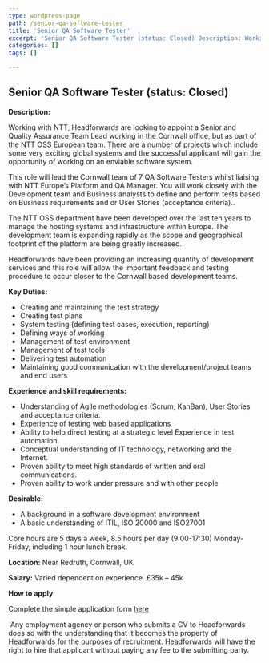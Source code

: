 ```yaml
---
type: wordpress-page
path: /senior-qa-software-tester
title: 'Senior QA Software Tester'
excerpt: 'Senior QA Software Tester (status: Closed) Description: Working with NTT, Headforwards are looking to appoint a Senior and Quality Assurance Team Lead working in the Cornwall office, but as part of the NTT OSS European team. There are a number of projects which include some very exciting global systems and the successful applicant will gain the …'
categories: []
tags: []

---
```

Senior QA Software Tester (status: Closed)
------------------------------------------

**Description:**

Working with NTT, Headforwards are looking to appoint a Senior and Quality Assurance Team Lead working in the Cornwall office, but as part of the NTT OSS European team. There are a number of projects which include some very exciting global systems and the successful applicant will gain the opportunity of working on an enviable software system.

This role will lead the Cornwall team of 7 QA Software Testers whilst liaising with NTT Europe’s Platform and QA Manager. You will work closely with the Development team and Business analysts to define and perform tests based on Business requirements and or User Stories (acceptance criteria)..

The NTT OSS department have been developed over the last ten years to manage the hosting systems and infrastructure within Europe. The development team is expanding rapidly as the scope and geographical footprint of the platform are being greatly increased.

Headforwards have been providing an increasing quantity of development services and this role will allow the important feedback and testing procedure to occur closer to the Cornwall based development teams.

**Key Duties:**

*   Creating and maintaining the test strategy
*   Creating test plans
*   System testing (defining test cases, execution, reporting)
*   Defining ways of working
*   Management of test environment
*   Management of test tools
*   Delivering test automation
*   Maintaining good communication with the development/project teams and end users

**Experience and skill requirements:**

*   Understanding of Agile methodologies (Scrum, KanBan), User Stories and acceptance criteria.
*   Experience of testing web based applications
*   Ability to help direct testing at a strategic level Experience in test automation.
*   Conceptual understanding of IT technology, networking and the Internet.
*   Proven ability to meet high standards of written and oral communications.
*   Proven ability to work under pressure and with other people

**Desirable:**

*   A background in a software development environment
*   A basic understanding of ITIL, ISO 20000 and ISO27001

Core hours are 5 days a week, 8.5 hours per day (9:00-17:30) Monday-Friday, including 1 hour lunch break.

**Location:** Near Redruth, Cornwall, UK

**Salary:** Varied dependent on experience. £35k – 45k

**How to apply**

Complete the simple application form [here](http://www.headforwards.com/application-form/ "Application Form")

 Any employment agency or person who submits a CV to Headforwards does so with the understanding that it becomes the property of Headforwards for the purposes of recruitment. Headforwards will have the right to hire that applicant without paying any fee to the submitting party.

